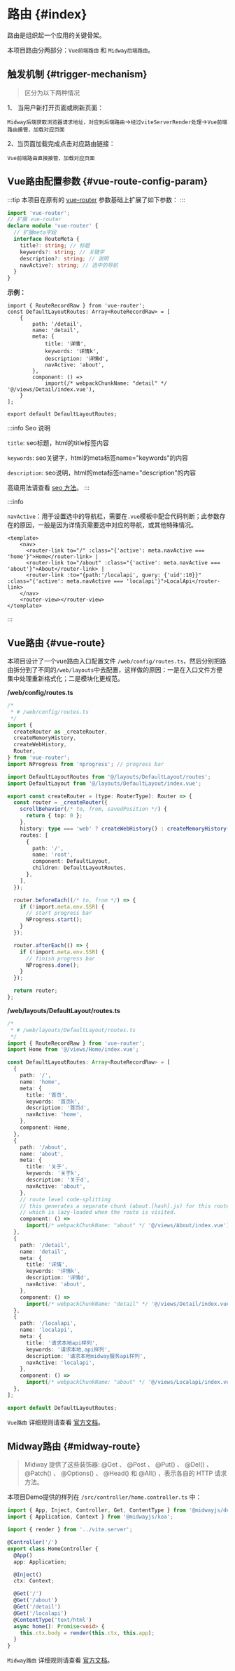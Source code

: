 # 路由 {#index}

路由是组织起一个应用的关键骨架。

本项目路由分两部分：`Vue前端路由` 和 `Midway后端路由`。

## 触发机制 {#trigger-mechanism}

> 区分为以下两种情况

1、 当用户新打开页面或刷新页面：

`Midway后端获取浏览器请求地址，对应到后端路由`->`经过viteServerRender处理`->`Vue前端路由接管，加载对应页面`

2、当页面加载完成点击对应路由链接：

`Vue前端路由直接接管，加载对应页面`

## Vue路由配置参数 {#vue-route-config-param}

:::tip
本项目在原有的 [vue-router](https://router.vuejs.org/) 参数基础上扩展了如下参数：
:::

```ts
import 'vue-router';
// 扩展 vue-router
declare module 'vue-router' {
  // 扩展meta字段
  interface RouteMeta {
    title?: string; // 标题
    keywords?: string; // 关键字
    description?: string; // 说明
    navActive?: string; // 选中的导航
  }
}

```

**示例：**

```ts{7-10}
import { RouteRecordRaw } from 'vue-router';
const DefaultLayoutRoutes: Array<RouteRecordRaw> = [
    {
        path: '/detail',
        name: 'detail',
        meta: {
            title: '详情',
            keywords: '详情k',
            description: '详情d',
            navActive: 'about',
        },
        component: () =>
            import(/* webpackChunkName: "detail" */ '@/views/Detail/index.vue'),
    }
];

export default DefaultLayoutRoutes;
```


:::info Seo 说明

`title`: seo标题，html的title标签内容

`keywords`: seo关键字，html的meta标签name="keywords"的内容

`description`: seo说明，html的meta标签name="description"的内容

高级用法请查看 [seo 方法](/guide/essentials/seo.md)。
:::

:::info 


`navActive`：用于设置选中的导航栏，需要在`.vue`模板中配合代码判断；此参数存在的原因，一般是因为详情页需要选中对应的导航，或其他特殊情况。

```vue{3-5}
<template>
    <nav>
      <router-link to="/" :class="{'active': meta.navActive === 'home'}">Home</router-link> |
      <router-link to="/about" :class="{'active': meta.navActive === 'about'}">About</router-link> |
      <router-link :to="{path:'/localapi', query: {'uid':10}}" :class="{'active': meta.navActive === 'localapi'}">LocalApi</router-link>
    </nav>
    <router-view></router-view>
</template>
```

:::

## Vue路由 {#vue-route}

本项目设计了一个vue路由入口配置文件 `/web/config/routes.ts`，然后分别把路由拆分到了不同的`/web/layouts`中去配置，这样做的原因：一是在入口文件方便集中处理重新格式化；二是模块化更规范。

**/web/config/routes.ts**

```ts
/* 
 * # /web/config/routes.ts
 */
import {
  createRouter as _createRouter,
  createMemoryHistory,
  createWebHistory,
  Router,
} from 'vue-router';
import NProgress from 'nprogress'; // progress bar

import DefaultLayoutRoutes from '@/layouts/DefaultLayout/routes';
import DefaultLayout from '@/layouts/DefaultLayout/index.vue';

export const createRouter = (type: RouterType): Router => {
  const router = _createRouter({
    scrollBehavior(/* to, from, savedPosition */) {
      return { top: 0 };
    },
    history: type === 'web' ? createWebHistory() : createMemoryHistory(),
    routes: [
      {
        path: '/',
        name: 'root',
        component: DefaultLayout,
        children: DefaultLayoutRoutes,
      },
    ],
  });

  router.beforeEach((/* to, from */) => {
    if (!import.meta.env.SSR) {
      // start progress bar
      NProgress.start();
    }
  });

  router.afterEach(() => {
    if (!import.meta.env.SSR) {
      // finish progress bar
      NProgress.done();
    }
  });

  return router;
};
```

**/web/layouts/DefaultLayout/routes.ts**

```ts
/* 
 * # /web/layouts/DefaultLayout/routes.ts 
 */
import { RouteRecordRaw } from 'vue-router';
import Home from '@/views/Home/index.vue';

const DefaultLayoutRoutes: Array<RouteRecordRaw> = [
  {
    path: '/',
    name: 'home',
    meta: {
      title: '首页',
      keywords: '首页k',
      description: '首页d',
      navActive: 'home',
    },
    component: Home,
  },
  {
    path: '/about',
    name: 'about',
    meta: {
      title: '关于',
      keywords: '关于k',
      description: '关于d',
      navActive: 'about',
    },
    // route level code-splitting
    // this generates a separate chunk (about.[hash].js) for this route
    // which is lazy-loaded when the route is visited.
    component: () =>
      import(/* webpackChunkName: "about" */ '@/views/About/index.vue'),
  },
  {
    path: '/detail',
    name: 'detail',
    meta: {
      title: '详情',
      keywords: '详情k',
      description: '详情d',
      navActive: 'about',
    },
    component: () =>
      import(/* webpackChunkName: "detail" */ '@/views/Detail/index.vue'),
  },
  {
    path: '/localapi',
    name: 'localapi',
    meta: {
      title: '请求本地api样列',
      keywords: '请求本地,api样列',
      description: '请求本地midway服务api样列',
      navActive: 'localapi',
    },
    component: () =>
      import(/* webpackChunkName: "about" */ '@/views/Localapi/index.vue'),
  },
];

export default DefaultLayoutRoutes;

```

 `Vue路由` 详细规则请查看 [官方文档](https://router.vuejs.org/)。


## Midway路由 {#midway-route}

> Midway 提供了这些装饰器: @Get 、 @Post 、 @Put() 、 @Del() 、 @Patch() 、 @Options() 、 @Head() 和 @All() ，表示各自的 HTTP 请求方法。

本项目Demo提供的样列在 `/src/controller/home.controller.ts` 中：

```ts
import { App, Inject, Controller, Get, ContentType } from '@midwayjs/decorator';
import { Application, Context } from '@midwayjs/koa';

import { render } from '../vite.server';

@Controller('/')
export class HomeController {
  @App()
  app: Application;

  @Inject()
  ctx: Context;

  @Get('/')
  @Get('/about')
  @Get('/detail')
  @Get('/localapi')
  @ContentType('text/html')
  async home(): Promise<void> {
    this.ctx.body = render(this.ctx, this.app);
  }
}

```

 `Midway路由` 详细规则请查看 [官方文档](http://www.midwayjs.org/docs/env_config)。





